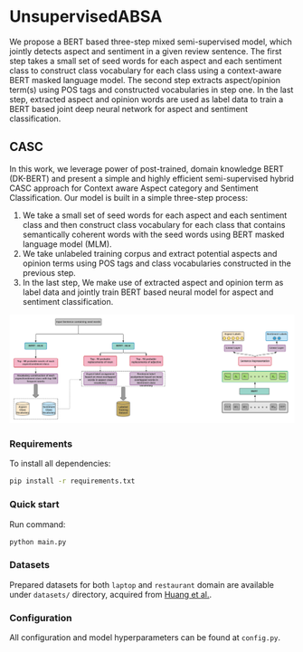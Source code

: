 # UnsupervisedABSA
We propose a BERT based three-step mixed semi-supervised model, which jointly detects aspect and sentiment in a given review sentence. The first step takes a small set of seed words for each aspect and each sentiment class to construct class vocabulary for each class using a context-aware BERT masked language model. The second step extracts aspect/opinion term(s) using POS tags and constructed vocabularies in step one. In the last step, extracted aspect and opinion words are used as label data to train a BERT based joint deep neural network for aspect and sentiment classification.

## CASC
In this work, we leverage power of post-trained, domain knowledge BERT (DK-BERT) and present a simple and highly efficient semi-supervised hybrid CASC approach for Context aware Aspect category and Sentiment Classification. Our model is built in a simple three-step process: 
1. We take a small set of seed words for each aspect and each sentiment class and then construct class vocabulary for each class that contains semantically coherent words with the seed words using BERT masked language model (MLM).
2. We take unlabeled training corpus and extract potential aspects and opinion terms using POS tags and class vocabularies constructed in the previous step.
3. In the last step, We make use of extracted aspect and opinion term as label data and jointly train BERT based neural model for aspect and sentiment classification.

<img src="Framework.png" width=1200>

### Requirements

To install all dependencies:
```bash
pip install -r requirements.txt
```

### Quick start
Run command:
```bash
python main.py
```

### Datasets
Prepared datasets for both `laptop` and `restaurant` domain are available under `datasets/` directory, acquired from [Huang et al.](https://github.com/teapot123/JASen).

### Configuration
All configuration and model hyperparameters can be found at `config.py`.
